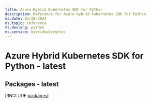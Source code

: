 ```yaml
---
title: Azure Hybrid Kubernetes SDK for Python
description: Reference for Azure Hybrid Kubernetes SDK for Python
ms.date: 03/28/2024
ms.topic: reference
ms.devlang: python
ms.service: hybridkubernetes
---
```

# Azure Hybrid Kubernetes SDK for Python - latest
## Packages - latest
[!INCLUDE [packages](hybrid-kubernetes-index.md)]